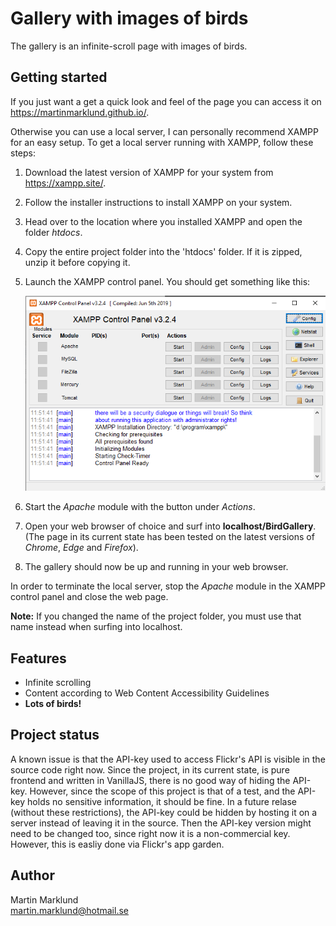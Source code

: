 # Gallery with images of birds
The gallery is an infinite-scroll page with images of birds.

## Getting started
If you just want a get a quick look and feel of the page you can access it on https://martinmarklund.github.io/.

Otherwise you can use a local server, I can personally recommend XAMPP for an easy setup. To get a local server running with XAMPP, follow these steps:
1. Download the latest version of XAMPP for your system from https://xampp.site/.
2. Follow the installer instructions to install XAMPP on your system.
3. Head over to the location where you installed XAMPP and open the folder *htdocs*.
4. Copy the entire project folder into the 'htdocs' folder. If it is zipped, unzip it before copying it.
5. Launch the XAMPP control panel. You should get something like this: 
   
   ![XAMPP control panel](XAMPP_control_panel.png)
6. Start the *Apache* module with the button under *Actions*.
7. Open your web browser of choice and surf into **localhost/BirdGallery**. (The page in its current state has been tested on the latest versions of *Chrome*, *Edge* and *Firefox*).
8. The gallery should now be up and running in your web browser.

In order to terminate the local server, stop the *Apache* module in the XAMPP control panel and close the web page.

**Note:** If you changed the name of the project folder, you must use that name instead when surfing into localhost.

## Features
* Infinite scrolling
* Content according to Web Content Accessibility Guidelines 
* **Lots of birds!**
## Project status
A known issue is that the API-key used to access Flickr's API is visible in the source code right now. Since the project, in its current state, is pure frontend and written in VanillaJS, there is no good way of hiding the API-key. However, since the scope of this project is that of a test, and the API-key holds no sensitive information, it should be fine. In a future relase (without these restrictions), the API-key could be hidden by hosting it on a server instead of leaving it in the source. Then the API-key version might need to be changed too, since right now it is a non-commercial key. However, this is easliy done via Flickr's app garden.

## Author
Martin Marklund  
martin.marklund@hotmail.se  
